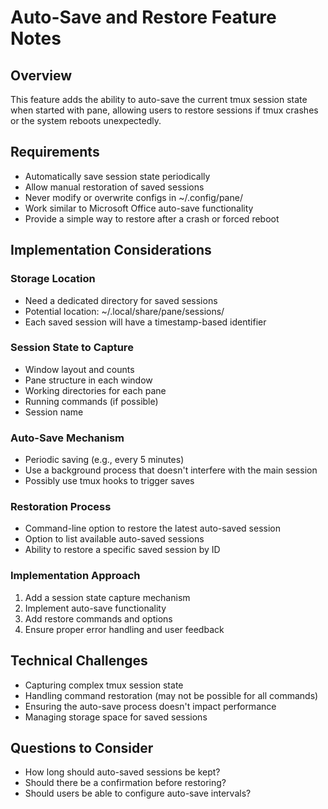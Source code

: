 # Auto-Save and Restore Feature Notes

## Overview
This feature adds the ability to auto-save the current tmux session state when started with pane, allowing users to restore sessions if tmux crashes or the system reboots unexpectedly.

## Requirements
- Automatically save session state periodically
- Allow manual restoration of saved sessions
- Never modify or overwrite configs in ~/.config/pane/
- Work similar to Microsoft Office auto-save functionality
- Provide a simple way to restore after a crash or forced reboot

## Implementation Considerations

### Storage Location
- Need a dedicated directory for saved sessions
- Potential location: ~/.local/share/pane/sessions/
- Each saved session will have a timestamp-based identifier

### Session State to Capture
- Window layout and counts
- Pane structure in each window
- Working directories for each pane
- Running commands (if possible)
- Session name

### Auto-Save Mechanism
- Periodic saving (e.g., every 5 minutes)
- Use a background process that doesn't interfere with the main session
- Possibly use tmux hooks to trigger saves

### Restoration Process
- Command-line option to restore the latest auto-saved session
- Option to list available auto-saved sessions
- Ability to restore a specific saved session by ID

### Implementation Approach
1. Add a session state capture mechanism
2. Implement auto-save functionality
3. Add restore commands and options
4. Ensure proper error handling and user feedback

## Technical Challenges
- Capturing complex tmux session state
- Handling command restoration (may not be possible for all commands)
- Ensuring the auto-save process doesn't impact performance
- Managing storage space for saved sessions

## Questions to Consider
- How long should auto-saved sessions be kept?
- Should there be a confirmation before restoring?
- Should users be able to configure auto-save intervals?